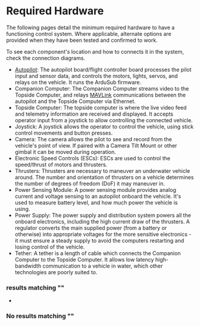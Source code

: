 # Required Hardware

The following pages detail the minimum required hardware to have a functioning control system. Where applicable, alternate options are provided when they have been tested and confirmed to work.

To see each component's location and how to connects it in the system, check the connection diagrams.

* [Autopilot](broken-reference): The autopilot board/flight controller board processes the pilot input and sensor data, and controls the motors, lights, servos, and relays on the vehicle. It runs the ArduSub firmware.
* Companion Computer: The Companion Computer streams video to the Topside Computer, and relays [MAVLink](https://ardupilot.org/dev/docs/mavlink-basics.html) communications between the autopilot and the Topside Computer via Ethernet.
* Topside Computer: The topside computer is where the live video feed and telemetry information are received and displayed. It accepts operator input from a joystick to allow controlling the connected vehicle.
* Joystick: A joystick allows the operator to control the vehicle, using stick control movements and button presses.
* Camera: The camera allows the pilot to see and record from the vehicle's point of view. If paired with a Camera Tilt Mount or other gimbal it can be moved during operation.
* Electronic Speed Controls (ESCs): ESCs are used to control the speed/thrust of motors and thrusters.
* Thrusters: Thrusters are necessary to maneuver an underwater vehicle around. The number and orientation of thrusters on a vehicle determines the number of degrees of freedom (DoF) it may maneuver in.
* Power Sensing Module: A power sensing module provides analog current and voltage sensing to an autopilot onboard the vehicle. It's used to measure battery level, and how much power the vehicle is using.
* Power Supply: The power supply and distribution system powers all the onboard electronics, including the high current draw of the thrusters. A regulator converts the main supplied power (from a battery or otherwise) into appropriate voltages for the more sensitive electronics - it must ensure a steady supply to avoid the computers restarting and losing control of the vehicle.
* Tether: A tether is a length of cable which connects the Companion Computer to the Topside Computer. It allows low latency high-bandwidth communication to a vehicle in water, which other technologies are poorly suited to.

### results matching ""

*

### No results matching ""
